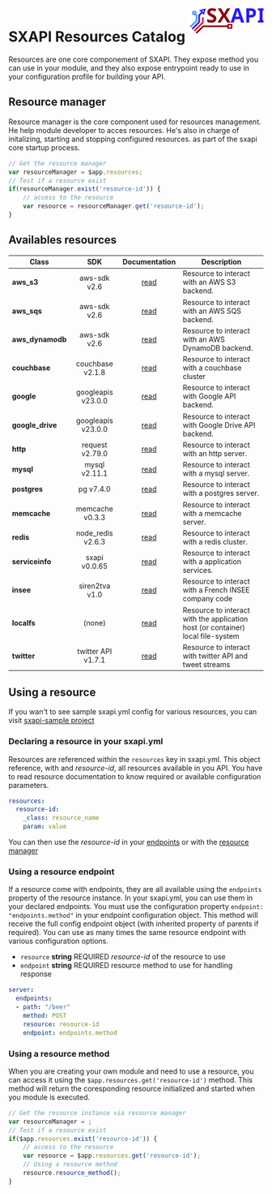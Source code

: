 <img align="right" height="50" src="https://raw.githubusercontent.com/startxfr/sxapi-core/v0.2.99-docker/docs/assets/logo.svg?sanitize=true">

# SXAPI Resources Catalog

Resources are one core componement of SXAPI. They expose method you can use in your module, and they also expose entrypoint ready to use in your configuration profile for building your API.


## Resource manager

Resource manager is the core component used for resources management. He help module developer to acces resources. He's also in charge of initalizing, starting and stopping configured resources. as part of the sxapi core startup process.

```javascript
// Get the resource manager
var resourceManager = $app.resources;
// Test if a resource exist
if(resourceManager.exist('resource-id')) {
    // access to the resource
    var resource = resourceManager.get('resource-id');
}
```

## Availables resources

| Class            | SDK                | Documentation          | Description
|------------------|:------------------:|:----------------------:|------------------------
| **aws_s3**       | aws-sdk v2.6       | [read](aws_s3.md)      | Resource to interact with an AWS S3 backend.
| **aws_sqs**      | aws-sdk v2.6       | [read](aws_sqs.md)     | Resource to interact with an AWS SQS backend.
| **aws_dynamodb** | aws-sdk v2.6       | [read](aws_s3.md)      | Resource to interact with an AWS DynamoDB backend.
| **couchbase**    | couchbase v2.1.8   | [read](couchbase.md)   | Resource to interact with a couchbase cluster
| **google**       | googleapis v23.0.0 | [read](google.md)      | Resource to interact with Google API backend.
| **google_drive** | googleapis v23.0.0 | [read](google_drive.md)| Resource to interact with Google Drive API backend.
| **http**         | request v2.79.0    | [read](http.md)        | Resource to interact with an http server.
| **mysql**        | mysql v2.11.1      | [read](mysql.md)       | Resource to interact with a mysql server.
| **postgres**     | pg v7.4.0          | [read](postgres.md)    | Resource to interact with a postgres server.
| **memcache**     | memcache v0.3.3    | [read](memcache.md)    | Resource to interact with a memcache server.
| **redis**        | node_redis v2.6.3  | [read](redis.md)       | Resource to interact with a redis cluster.
| **serviceinfo**  | sxapi v0.0.65      | [read](serviceinfo.md) | Resource to interact with a application services.
| **insee**        | siren2tva v1.0     | [read](insee.md)       | Resource to interact with a French INSEE company code
| **localfs**      | (none)             | [read](localfs.md)     | Resource to interact with the application host (or container) local file-system
| **twitter**      | twitter API v1.7.1 | [read](twitter.md)     | Resource to interact with twitter API and tweet streams

## Using a resource

If you wan't to see sample sxapi.yml config for various resources, you can visit [sxapi-sample project](https://github.com/startxfr/sxapi-sample/tree/v0.0.27-docker/samples)

### Declaring a resource in your sxapi.yml

Resources are referenced within the `resources` key in sxapi.yml. This object reference, with and *resource-id*, all resources available in you API. You have to read resource documentation to know required or available configuration parameters.

```yaml
resources:
  resource-id:
    _class: resource_name
    param: value
```
You can then use the *resource-id* in your [endpoints](#using-a-resource-endpoint) or with the [resource manager](#using-a-resource-method)

### Using a resource endpoint

If a resource come with endpoints, they are all available using the `endpoints` property of the resource instance. In your sxapi.yml, you can use them in your declared endpoints. You must use the configuration property `endpoint: "endpoints.method"` in your endpoint configuration object. This method will receive the full config endpoint object (with inherited property of parents if required). You can use as many times the same resource endpoint with various configuration options.

-   `resource` **string** REQUIRED *resource-id* of the resource to use
-   `endpoint` **string** REQUIRED resource method to use for handling response

```yaml
server:
  endpoints:
  - path: "/beer"
    method: POST
    resource: resource-id
    endpoint: endpoints.method
```

### Using a resource method

When you are creating your own module and need to use a resource, you can access it using the `$app.resources.get('resource-id')` method. This method will return the coresponding resource initialized and started when you module is executed.

```javascript
// Get the resource instance via resource manager
var resourceManager = ;
// Test if a resource exist
if($app.resources.exist('resource-id')) {
    // access to the resource
    var resource = $app.resources.get('resource-id');
    // Using a resource method
    resource.resource_method();
}
```
